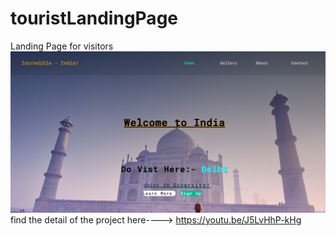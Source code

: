 # touristLandingPage
Landing Page for visitors
![](img/TouristLandingPage.png)
find the detail of the project here----> https://youtu.be/J5LvHhP-kHg
